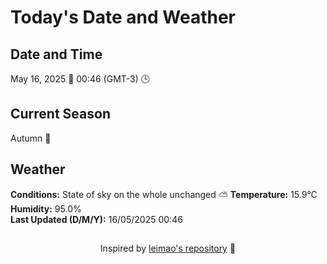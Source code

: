  # Today's Date and Weather
    
## Date and Time
May 16, 2025 📅
00:46 (GMT-3) 🕒

## Current Season
Autumn 🍂
## Weather 
**Conditions:** State of sky on the whole unchanged ⛅
**Temperature:** 15.9°C  
**Humidity:** 95.0%  
**Last Updated (D/M/Y):** 16/05/2025 00:46
##
<div align="center">Inspired by <a href="https://github.com/leimao/What-Is-The-Date-Today">leimao's repository</a> 🌱</div>
